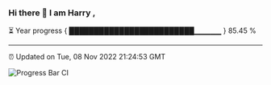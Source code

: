 ### Hi there 👋 I am Harry , 

⏳ Year progress { █████████████████████████▁▁▁▁▁ } 85.45 %

---

⏰ Updated on Tue, 08 Nov 2022 21:24:53 GMT

![Progress Bar CI](https://github.com/duykhang68/duykhang68/workflows/Progress%20Bar%20CI/badge.svg)
